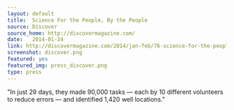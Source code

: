 ```yaml
---
layout: default
title:  Science For the People, By the People
source: Discover
source_home: http://discovermagazine.com/
date:   2014-01-24
link: http://discovermagazine.com/2014/jan-feb/76-science-for-the-people-by-the-people#.Uw8tj_RdWGk
screenshot: discover.png
featured: yes
featured_img: press_discover.png
type: press
---
```


"In just 29 days, they made 90,000 tasks — each by 10 different volunteers to reduce errors — and identified 1,420 well locations."
